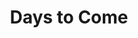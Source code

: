 ---
layout: product
product_id: 6626197864510
id: 6626197864510
title: Days to Come
body_html: >-
  <p>Handcrafted in Ottawa, Ontario.</p>

  <p>I originally made these prints for my apartment so I could proudly say that all the artwork in the place was original content. After moving to my new house and setting up my home office, they caused a lot of interest. So now you can have these in your home as well.</p>
vendor: Connell McCarthy
product_type: Posters, Prints, & Visual Artwork
created_at: 2021-07-26T11:39:32-04:00
handle: days-to-come
updated_at: 2022-03-31T15:40:15-04:00
published_at: 2021-07-27T17:09:55-04:00
template_suffix: dark
status: active
published_scope: global
tags: abstract, Batch 05
admin_graphql_api_id: gid://shopify/Product/6626197864510
variants:
  - id: 39543081566270
    product_id: 6626197864510
    title: 8x10" / Black & White
    price: "45.00"
    sku: CM-DP-B5-01-XXS
    position: 1
    inventory_policy: continue
    compare_at_price: null
    fulfillment_service: manual
    inventory_management: shopify
    option1: 8x10"
    option2: Black & White
    option3: null
    created_at: 2021-07-26T11:40:24-04:00
    updated_at: 2022-02-07T15:34:20-05:00
    taxable: false
    barcode: ""
    grams: 208
    image_id: 28624636346430
    weight: 0.208
    weight_unit: kg
    inventory_item_id: 41637500944446
    inventory_quantity: 100
    old_inventory_quantity: 100
    requires_shipping: true
    admin_graphql_api_id: gid://shopify/ProductVariant/39543081566270
  - id: 39543084220478
    product_id: 6626197864510
    title: 16x20" / Black & White
    price: "85.00"
    sku: CM-DP-B5-01-XS
    position: 2
    inventory_policy: continue
    compare_at_price: null
    fulfillment_service: manual
    inventory_management: shopify
    option1: 16x20"
    option2: Black & White
    option3: null
    created_at: 2021-07-26T11:50:43-04:00
    updated_at: 2022-02-07T18:08:21-05:00
    taxable: false
    barcode: ""
    grams: 208
    image_id: 28624636346430
    weight: 0.208
    weight_unit: kg
    inventory_item_id: 41637503795262
    inventory_quantity: 100
    old_inventory_quantity: 100
    requires_shipping: true
    admin_graphql_api_id: gid://shopify/ProductVariant/39543084220478
  - id: 39544980111422
    product_id: 6626197864510
    title: 20x24" / Black & White
    price: "100.00"
    sku: CM-GP-B5-01-S
    position: 3
    inventory_policy: continue
    compare_at_price: null
    fulfillment_service: manual
    inventory_management: shopify
    option1: 20x24"
    option2: Black & White
    option3: null
    created_at: 2021-07-27T16:27:59-04:00
    updated_at: 2022-02-07T15:34:25-05:00
    taxable: false
    barcode: ""
    grams: 208
    image_id: 28624636346430
    weight: 0.208
    weight_unit: kg
    inventory_item_id: 41639407616062
    inventory_quantity: 100
    old_inventory_quantity: 100
    requires_shipping: true
    admin_graphql_api_id: gid://shopify/ProductVariant/39544980111422
  - id: 39544980766782
    product_id: 6626197864510
    title: 24x30" / Black & White
    price: "120.00"
    sku: CM-GP-B5-01-M
    position: 4
    inventory_policy: continue
    compare_at_price: null
    fulfillment_service: manual
    inventory_management: shopify
    option1: 24x30"
    option2: Black & White
    option3: null
    created_at: 2021-07-27T16:29:53-04:00
    updated_at: 2022-02-07T15:34:25-05:00
    taxable: false
    barcode: ""
    grams: 208
    image_id: 28624636346430
    weight: 0.208
    weight_unit: kg
    inventory_item_id: 41639408271422
    inventory_quantity: 100
    old_inventory_quantity: 100
    requires_shipping: true
    admin_graphql_api_id: gid://shopify/ProductVariant/39544980766782
  - id: 39544981127230
    product_id: 6626197864510
    title: 24x36" / Black & White
    price: "135.00"
    sku: CM-GP-B5-01-L
    position: 5
    inventory_policy: continue
    compare_at_price: null
    fulfillment_service: manual
    inventory_management: shopify
    option1: 24x36"
    option2: Black & White
    option3: null
    created_at: 2021-07-27T16:30:40-04:00
    updated_at: 2022-02-07T15:34:25-05:00
    taxable: false
    barcode: ""
    grams: 208
    image_id: 28624636346430
    weight: 0.208
    weight_unit: kg
    inventory_item_id: 41639408631870
    inventory_quantity: 100
    old_inventory_quantity: 100
    requires_shipping: true
    admin_graphql_api_id: gid://shopify/ProductVariant/39544981127230
  - id: 39544981225534
    product_id: 6626197864510
    title: 30x36" / Black & White
    price: "190.00"
    sku: CM-GP-B5-01-XL
    position: 6
    inventory_policy: continue
    compare_at_price: null
    fulfillment_service: manual
    inventory_management: shopify
    option1: 30x36"
    option2: Black & White
    option3: null
    created_at: 2021-07-27T16:31:24-04:00
    updated_at: 2022-02-07T15:34:26-05:00
    taxable: false
    barcode: ""
    grams: 208
    image_id: 28624636346430
    weight: 0.208
    weight_unit: kg
    inventory_item_id: 41639408697406
    inventory_quantity: 100
    old_inventory_quantity: 100
    requires_shipping: true
    admin_graphql_api_id: gid://shopify/ProductVariant/39544981225534
  - id: 39544981520446
    product_id: 6626197864510
    title: 30x40" / Black & White
    price: "195.00"
    sku: CM-GP-B5-01-XXL
    position: 7
    inventory_policy: continue
    compare_at_price: null
    fulfillment_service: manual
    inventory_management: shopify
    option1: 30x40"
    option2: Black & White
    option3: null
    created_at: 2021-07-27T16:32:01-04:00
    updated_at: 2022-02-07T15:34:25-05:00
    taxable: false
    barcode: ""
    grams: 208
    image_id: 28624636346430
    weight: 0.208
    weight_unit: kg
    inventory_item_id: 41639409025086
    inventory_quantity: 100
    old_inventory_quantity: 100
    requires_shipping: true
    admin_graphql_api_id: gid://shopify/ProductVariant/39544981520446
options:
  - id: 8529975476286
    product_id: 6626197864510
    name: Size
    position: 1
    values:
      - 8x10"
      - 16x20"
      - 20x24"
      - 24x30"
      - 24x36"
      - 30x36"
      - 30x40"
  - id: 8529970495550
    product_id: 6626197864510
    name: Color
    position: 2
    values:
      - Black & White
images:
  - id: 28624636346430
    product_id: 6626197864510
    position: 1
    created_at: 2021-08-30T12:01:39-04:00
    updated_at: 2021-08-30T12:01:49-04:00
    alt: null
    width: 1000
    height: 1500
    src: https://cdn.shopify.com/s/files/1/1624/2355/products/Product-Image-Template---Dark.jpg?v=1630339309
    variant_ids:
      - 39543081566270
      - 39543084220478
      - 39544980111422
      - 39544980766782
      - 39544981127230
      - 39544981225534
      - 39544981520446
    admin_graphql_api_id: gid://shopify/ProductImage/28624636346430
  - id: 28542340169790
    product_id: 6626197864510
    position: 2
    created_at: 2021-07-26T11:42:57-04:00
    updated_at: 2021-08-30T12:01:49-04:00
    alt: null
    width: 1440
    height: 1800
    src: https://cdn.shopify.com/s/files/1/1624/2355/products/DSC05434.jpg?v=1630339309
    variant_ids: []
    admin_graphql_api_id: gid://shopify/ProductImage/28542340169790
  - id: 28545165197374
    product_id: 6626197864510
    position: 3
    created_at: 2021-07-27T16:58:33-04:00
    updated_at: 2021-08-30T12:01:49-04:00
    alt: null
    width: 2000
    height: 1800
    src: https://cdn.shopify.com/s/files/1/1624/2355/products/PAR_02_0001_5d31d623-a331-4ff7-a195-3b20343290e2.png?v=1630339309
    variant_ids: []
    admin_graphql_api_id: gid://shopify/ProductImage/28545165197374
image:
  id: 28624636346430
  product_id: 6626197864510
  position: 1
  created_at: 2021-08-30T12:01:39-04:00
  updated_at: 2021-08-30T12:01:49-04:00
  alt: null
  width: 1000
  height: 1500
  src: https://cdn.shopify.com/s/files/1/1624/2355/products/Product-Image-Template---Dark.jpg?v=1630339309
  variant_ids:
    - 39543081566270
    - 39543084220478
    - 39544980111422
    - 39544980766782
    - 39544981127230
    - 39544981225534
    - 39544981520446
  admin_graphql_api_id: gid://shopify/ProductImage/28624636346430

---
